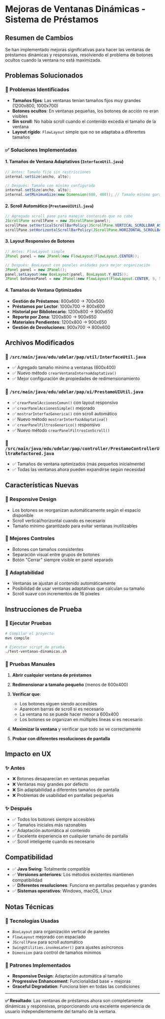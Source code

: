 # Mejoras de Ventanas Dinámicas - Sistema de Préstamos

## Resumen de Cambios

Se han implementado mejoras significativas para hacer las ventanas de préstamos dinámicas y responsivas, resolviendo el problema de botones ocultos cuando la ventana no está maximizada.

## Problemas Solucionados

### 🐛 Problemas Identificados
- **Tamaños fijos**: Las ventanas tenían tamaños fijos muy grandes (1200x800, 1000x700)
- **Botones ocultos**: En ventanas pequeñas, los botones de acción no eran visibles
- **Sin scroll**: No había scroll cuando el contenido excedía el tamaño de la ventana
- **Layout rígido**: `FlowLayout` simple que no se adaptaba a diferentes tamaños

### ✅ Soluciones Implementadas

#### 1. **Tamaños de Ventana Adaptativos** (`InterfaceUtil.java`)
```java
// Antes: Tamaño fijo sin restricciones
internal.setSize(ancho, alto);

// Después: Tamaño con mínimo configurado
internal.setSize(ancho, alto);
internal.setMinimumSize(new Dimension(600, 400)); // Tamaño mínimo garantizado
```

#### 2. **Scroll Automático** (`PrestamoUIUtil.java`)
```java
// Agregado scroll pane para manejar contenido que no cabe
JScrollPane scrollPane = new JScrollPane(panel);
scrollPane.setVerticalScrollBarPolicy(JScrollPane.VERTICAL_SCROLLBAR_AS_NEEDED);
scrollPane.setHorizontalScrollBarPolicy(JScrollPane.HORIZONTAL_SCROLLBAR_AS_NEEDED);
```

#### 3. **Layout Responsivo de Botones**
```java
// Antes: FlowLayout simple
JPanel panel = new JPanel(new FlowLayout(FlowLayout.CENTER));

// Después: BoxLayout con paneles anidados para mejor organización
JPanel panel = new JPanel();
panel.setLayout(new BoxLayout(panel, BoxLayout.Y_AXIS));
JPanel botonesPanel = new JPanel(new FlowLayout(FlowLayout.CENTER, 5, 5));
```

#### 4. **Tamaños de Ventana Optimizados**
- **Gestión de Préstamos**: 800x600 → 700x500
- **Préstamos por Lector**: 1000x700 → 800x600  
- **Historial por Bibliotecario**: 1200x800 → 900x650
- **Reporte por Zona**: 1200x800 → 900x650
- **Materiales Pendientes**: 1200x800 → 900x650
- **Gestión de Devoluciones**: 900x700 → 800x600

## Archivos Modificados

### 📁 `/src/main/java/edu/udelar/pap/util/InterfaceUtil.java`
- ✅ Agregado tamaño mínimo a ventanas (600x400)
- ✅ Nuevo método `crearVentanaInternaAdaptativa()`
- ✅ Mejor configuración de propiedades de redimensionamiento

### 📁 `/src/main/java/edu/udelar/pap/ui/PrestamoUIUtil.java`
- ✅ `crearPanelAccionesComun()` con layout responsivo
- ✅ `crearPanelAccionesSimple()` mejorado
- ✅ `mostrarInterfazGenerica()` con scroll automático
- ✅ Nuevo método `mostrarInterfazAdaptativa()`
- ✅ `crearPanelFiltrosGenerico()` responsivo
- ✅ Nuevo método `crearPanelFiltrosConScroll()`

### 📁 `/src/main/java/edu/udelar/pap/controller/PrestamoControllerUltraRefactored.java`
- ✅ Tamaños de ventana optimizados (más pequeños inicialmente)
- ✅ Todas las ventanas ahora pueden expandirse según necesidad

## Características Nuevas

### 🎯 **Responsive Design**
- Los botones se reorganizan automáticamente según el espacio disponible
- Scroll vertical/horizontal cuando es necesario
- Tamaño mínimo garantizado para evitar ventanas inutilizables

### 🎯 **Mejores Controles**
- Botones con tamaños consistentes
- Separación visual entre grupos de botones
- Botón "Cerrar" siempre visible en panel separado

### 🎯 **Adaptabilidad**
- Ventanas se ajustan al contenido automáticamente
- Posibilidad de usar ventanas adaptativas que calculan su tamaño
- Scroll suave con incrementos de 16 píxeles

## Instrucciones de Prueba

### 🧪 Ejecutar Pruebas
```bash
# Compilar el proyecto
mvn compile

# Ejecutar script de prueba
./test-ventanas-dinamicas.sh
```

### 🧪 Pruebas Manuales
1. **Abrir cualquier ventana de préstamos**
2. **Redimensionar a tamaño pequeño** (menos de 600x400)
3. **Verificar que**:
   - Los botones siguen siendo accesibles
   - Aparecen barras de scroll si es necesario
   - La ventana no se puede hacer menor a 600x400
   - Los botones se organizan en múltiples líneas si es necesario

4. **Maximizar la ventana** y verificar que todo se ve correctamente
5. **Probar con diferentes resoluciones de pantalla**

## Impacto en UX

### ✨ **Antes**
- ❌ Botones desaparecían en ventanas pequeñas
- ❌ Ventanas muy grandes por defecto
- ❌ Sin adaptabilidad a diferentes tamaños de pantalla
- ❌ Problemas de usabilidad en pantallas pequeñas

### ✨ **Después**
- ✅ Todos los botones siempre accesibles
- ✅ Tamaños iniciales más razonables
- ✅ Adaptación automática al contenido
- ✅ Excelente experiencia en cualquier tamaño de pantalla
- ✅ Scroll inteligente cuando es necesario

## Compatibilidad

- ✅ **Java Swing**: Totalmente compatible
- ✅ **Versiones anteriores**: Los métodos existentes mantienen compatibilidad
- ✅ **Diferentes resoluciones**: Funciona en pantallas pequeñas y grandes
- ✅ **Sistemas operativos**: Windows, macOS, Linux

## Notas Técnicas

### 🔧 **Tecnologías Usadas**
- `BoxLayout` para organización vertical de paneles
- `FlowLayout` mejorado con espaciado
- `JScrollPane` para scroll automático
- `SwingUtilities.invokeLater()` para ajustes asíncronos
- `Dimension` para control de tamaños mínimos

### 🔧 **Patrones Implementados**
- **Responsive Design**: Adaptación automática al tamaño
- **Progressive Enhancement**: Funcionalidad base + mejoras
- **Graceful Degradation**: Funciona bien en todas las condiciones

---

**✅ Resultado**: Las ventanas de préstamos ahora son completamente dinámicas y responsivas, proporcionando una excelente experiencia de usuario independientemente del tamaño de la ventana.
